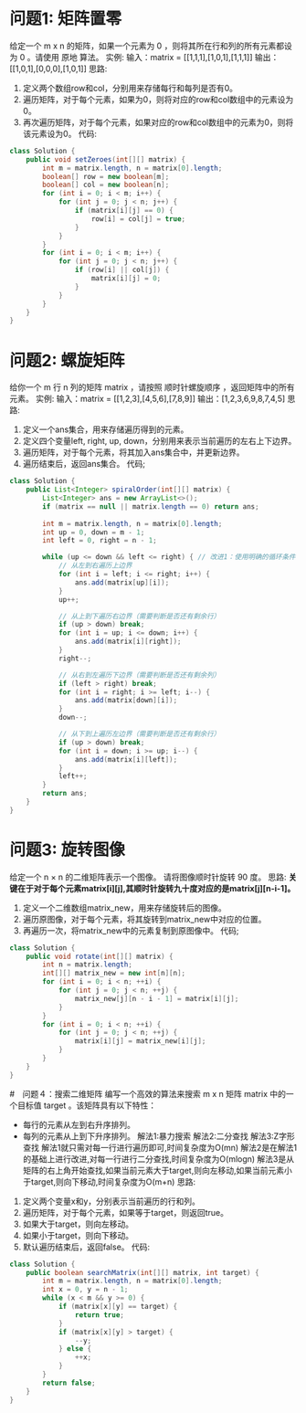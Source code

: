 # 问题1: 矩阵置零
给定一个 m x n 的矩阵，如果一个元素为 0 ，则将其所在行和列的所有元素都设为 0 。请使用 原地 算法。
实例:
输入：matrix = [[1,1,1],[1,0,1],[1,1,1]]
输出：[[1,0,1],[0,0,0],[1,0,1]]
思路:
1. 定义两个数组row和col，分别用来存储每行和每列是否有0。
2. 遍历矩阵，对于每个元素，如果为0，则将对应的row和col数组中的元素设为0。
3. 再次遍历矩阵，对于每个元素，如果对应的row和col数组中的元素为0，则将该元素设为0。
代码:
```java
class Solution {
    public void setZeroes(int[][] matrix) {
        int m = matrix.length, n = matrix[0].length;
        boolean[] row = new boolean[m];
        boolean[] col = new boolean[n];
        for (int i = 0; i < m; i++) {
            for (int j = 0; j < n; j++) {
                if (matrix[i][j] == 0) {
                    row[i] = col[j] = true;
                }
            }
        }
        for (int i = 0; i < m; i++) {
            for (int j = 0; j < n; j++) {
                if (row[i] || col[j]) {
                    matrix[i][j] = 0;
                }
            }
        }
    }
}
```
# 问题2: 螺旋矩阵
给你一个 m 行 n 列的矩阵 matrix ，请按照 顺时针螺旋顺序 ，返回矩阵中的所有元素。
实例:
输入：matrix = [[1,2,3],[4,5,6],[7,8,9]]
输出：[1,2,3,6,9,8,7,4,5]
思路:
1. 定义一个ans集合，用来存储遍历得到的元素。
2. 定义四个变量left, right, up, down，分别用来表示当前遍历的左右上下边界。
3. 遍历矩阵，对于每个元素，将其加入ans集合中，并更新边界。
4. 遍历结束后，返回ans集合。
代码;
```java
class Solution {
    public List<Integer> spiralOrder(int[][] matrix) {
        List<Integer> ans = new ArrayList<>();
        if (matrix == null || matrix.length == 0) return ans;
        
        int m = matrix.length, n = matrix[0].length;
        int up = 0, down = m - 1;
        int left = 0, right = n - 1;

        while (up <= down && left <= right) { // 改进1：使用明确的循环条件
            // 从左到右遍历上边界
            for (int i = left; i <= right; i++) {
                ans.add(matrix[up][i]);
            }
            up++;

            // 从上到下遍历右边界（需要判断是否还有剩余行）
            if (up > down) break;
            for (int i = up; i <= down; i++) {
                ans.add(matrix[i][right]);
            }
            right--;

            // 从右到左遍历下边界（需要判断是否还有剩余列）
            if (left > right) break;
            for (int i = right; i >= left; i--) {
                ans.add(matrix[down][i]);
            }
            down--;

            // 从下到上遍历左边界（需要判断是否还有剩余行）
            if (up > down) break;
            for (int i = down; i >= up; i--) {
                ans.add(matrix[i][left]);
            }
            left++;
        }
        return ans;
    }
}
```

# 问题3: 旋转图像
给定一个 n × n 的二维矩阵表示一个图像。
请将图像顺时针旋转 90 度。
思路:
**关键在于对于每个元素matrix[i][j],其顺时针旋转九十度对应的是matrix[j][n-i-1]。**
1. 定义一个二维数组matrix_new，用来存储旋转后的图像。
2. 遍历原图像，对于每个元素，将其旋转到matrix_new中对应的位置。
3. 再遍历一次，将matrix_new中的元素复制到原图像中。
代码;
```java
class Solution {
    public void rotate(int[][] matrix) {
        int n = matrix.length;
        int[][] matrix_new = new int[n][n];
        for (int i = 0; i < n; ++i) {
            for (int j = 0; j < n; ++j) {
                matrix_new[j][n - i - 1] = matrix[i][j];
            }
        }
        for (int i = 0; i < n; ++i) {
            for (int j = 0; j < n; ++j) {
                matrix[i][j] = matrix_new[i][j];
            }
        }
    }
}
```
#　问题４：搜索二维矩阵
编写一个高效的算法来搜索 m x n 矩阵 matrix 中的一个目标值 target 。该矩阵具有以下特性：
- 每行的元素从左到右升序排列。
- 每列的元素从上到下升序排列。
解法1:暴力搜索
解法2:二分查找
解法3:Z字形查找
解法1就只需对每一行进行遍历即可,时间复杂度为O(mn)
解法2是在解法1的基础上进行改进,对每一行进行二分查找,时间复杂度为O(mlogn)
解法3是从矩阵的右上角开始查找,如果当前元素大于target,则向左移动,如果当前元素小于target,则向下移动,时间复杂度为O(m+n)
思路:
1. 定义两个变量x和y，分别表示当前遍历的行和列。
2. 遍历矩阵，对于每个元素，如果等于target，则返回true。
3. 如果大于target，则向左移动。
4. 如果小于target，则向下移动。
5. 默认遍历结束后，返回false。
代码: 
```java
class Solution {
    public boolean searchMatrix(int[][] matrix, int target) {
        int m = matrix.length, n = matrix[0].length;
        int x = 0, y = n - 1;
        while (x < m && y >= 0) {
            if (matrix[x][y] == target) {
                return true;
            }
            if (matrix[x][y] > target) {
                --y;
            } else {
                ++x;
            }
        }
        return false;
    }
}
```